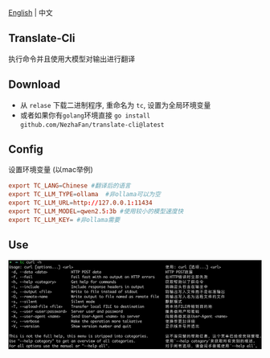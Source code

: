
[English](README.md) | 中文

## Translate-Cli

执行命令并且使用大模型对输出进行翻译


## Download
- 从 `relase` 下载二进制程序, 重命名为 `tc`, 设置为全局环境变量
- 或者如果你有`golang`环境直接 `go install github.com/NezhaFan/translate-cli@latest`

## Config
设置环境变量 (以mac举例)
```conf
export TC_LANG=Chinese #翻译后的语言
export TC_LLM_TYPE=ollama  #非ollama可以为空
export TC_LLM_URL=http://127.0.0.1:11434
export TC_LLM_MODEL=qwen2.5:3b #使用较小的模型速度快
export TC_LLM_KEY= #非ollama需要
```

## Use
![](img/demo1.jpg)
